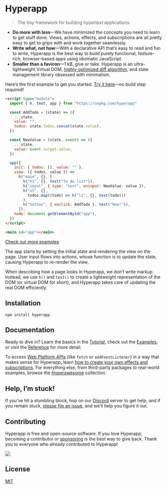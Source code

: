# Hyperapp

> The tiny framework for building hypertext applications.

- **Do more with less**—We have minimized the concepts you need to learn to get stuff done. Views, actions, effects, and subscriptions are all pretty easy to get to grips with and work together seamlessly.
- **Write what, not how**—With a declarative API that’s easy to read and fun to write, Hyperapp is the best way to build purely functional, feature-rich, browser-based apps using idiomatic JavaScript.
- **Smaller than a favicon**—1 kB, give or take. Hyperapp is an ultra-lightweight Virtual DOM, [highly-optimized diff algorithm](https://javascript.plainenglish.io/javascript-frameworks-performance-comparison-2020-cd881ac21fce), and state management library obsessed with minimalism.

Here’s the first example to get you started. [Try it here](https://codepen.io/jorgebucaran/pen/zNxZLP?editors=1000)—no build step required!

<!-- prettier-ignore -->
```html
<script type="module">
  import { h, text, app } from "https://unpkg.com/hyperapp"

  const AddTodo = (state) => ({
    ...state,
    value: "",
    todos: state.todos.concat(state.value),
  })

  const NewValue = (state, event) => ({
    ...state,
    value: event.target.value,
  })

  app({
    init: { todos: [], value: "" },
    view: ({ todos, value }) =>
      h("main", {}, [
        h("h1", {}, text("To do list")),
        h("input", { type: "text", oninput: NewValue, value }),
        h("ul", {},
          todos.map((todo) => h("li", {}, text(todo)))
        ),
        h("button", { onclick: AddTodo }, text("New!")),
      ]),
    node: document.getElementById("app"),
  })
</script>

<main id="app"></main>
```

[Check out more examples](https://codepen.io/collection/nLLvrz?grid_type=grid)

The app starts by setting the initial state and rendering the view on the page. User input flows into actions, whose function is to update the state, causing Hyperapp to re-render the view.

When describing how a page looks in Hyperapp, we don’t write markup. Instead, we use `h()` and `text()` to create a lightweight representation of the DOM (or virtual DOM for short), and Hyperapp takes care of updating the real DOM efficiently.

## Installation

```console
npm install hyperapp
```

## Documentation

Ready to dive in? Learn the basics in the [Tutorial](docs/tutorial.md), check out the [Examples](https://codepen.io/collection/nLLvrz?grid_type=grid), or visit the [Reference](docs/reference.md) for more detail.

To access [Web Platform APIs](https://platform.html5.org) (like `fetch` or `addEventListener`) in a way that makes sense for Hyperapp, learn [how to create your own effects and subscriptions](/docs/architecture/subscriptions.md). For everything else, from third-party packages to real-world examples, browse the [Hyperawesome](https://github.com/jorgebucaran/hyperawesome) collection.

## Help, I’m stuck!

If you’ve hit a stumbling block, hop on our [Discord](https://discord.gg/5CtfCYEq8V) server to get help, and if you remain stuck, [please file an issue](https://github.com/jorgebucaran/hyperapp/issues/new), and we’ll help you figure it out.

## Contributing

Hyperapp is free and open-source software. If you love Hyperapp, becoming a contributor or [sponsoring](https://github.com/sponsors/jorgebucaran) is the best way to give back. Thank you to everyone who already contributed to Hyperapp!

[![](https://opencollective.com/hyperapp/contributors.svg?width=1024&button=false)](https://github.com/jorgebucaran/hyperapp/graphs/contributors)

## License

[MIT](LICENSE.md)
